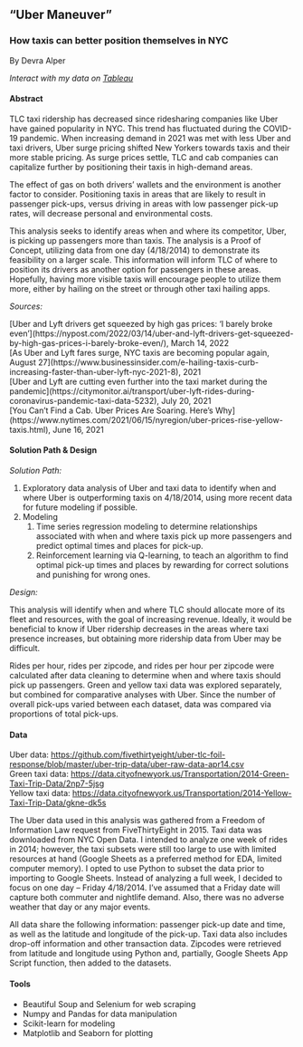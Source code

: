## **“Uber Maneuver”**
### **How taxis can better position themselves in NYC**

By Devra Alper<br>

*Interact with my data on [Tableau](https://public.tableau.com/app/profile/devra2843/viz/UberManeuver/UberManuever)*

#### **Abstract**
<p>TLC taxi ridership has decreased since ridesharing companies like Uber have gained popularity in NYC. This trend has fluctuated during the COVID-19 pandemic. When increasing demand in 2021 was met with less Uber and taxi drivers, Uber surge pricing shifted New Yorkers towards taxis and their more stable pricing. As surge prices settle, TLC and cab companies can capitalize further by positioning their taxis in high-demand areas.</p>

<p>The effect of gas on both drivers’ wallets and the environment is another factor to consider. Positioning taxis in areas that are likely to result in passenger pick-ups, versus driving in areas with low passenger pick-up rates, will decrease personal and environmental costs.</p>

<p>This analysis seeks to identify areas when and where its competitor, Uber, is picking up passengers more than taxis. The analysis is a Proof of Concept, utilizing data from one day (4/18/2014) to demonstrate its feasibility on a larger scale. This information will inform TLC of where to position its drivers as another option for passengers in these areas. Hopefully, having more visible taxis will encourage people to utilize them more, either by hailing on the street or through other taxi hailing apps.</p>

*Sources:*<br>
<p>[Uber and Lyft drivers get squeezed by high gas prices: ‘I barely broke even’](https://nypost.com/2022/03/14/uber-and-lyft-drivers-get-squeezed-by-high-gas-prices-i-barely-broke-even/), March 14, 2022<br>
[As Uber and Lyft fares surge, NYC taxis are becoming popular again, August 27](https://www.businessinsider.com/e-hailing-taxis-curb-increasing-faster-than-uber-lyft-nyc-2021-8), 2021<br>
[Uber and Lyft are cutting even further into the taxi market during the pandemic](https://citymonitor.ai/transport/uber-lyft-rides-during-coronavirus-pandemic-taxi-data-5232), July 20, 2021<br>
[You Can’t Find a Cab. Uber Prices Are Soaring. Here’s Why](https://www.nytimes.com/2021/06/15/nyregion/uber-prices-rise-yellow-taxis.html), June 16, 2021</p>

#### **Solution Path & Design**
*Solution Path:*
1. Exploratory data analysis of Uber and taxi data to identify when and where Uber is outperforming taxis on 4/18/2014, using more recent data for future modeling if possible.
2. Modeling
	1. Time series regression modeling to determine relationships associated with when and where taxis pick up more passengers and predict optimal times and places for pick-up.
	2. Reinforcement learning via Q-learning, to teach an algorithm to find optimal pick-up times and places by rewarding for correct solutions and punishing for wrong ones.
	
*Design:*
<p>This analysis will identify when and where TLC should allocate more of its fleet and resources, with the goal of increasing revenue. Ideally, it would be beneficial to know if Uber ridership decreases in the areas where taxi presence increases, but obtaining more ridership data from Uber may be difficult.</p>

<p>Rides per hour, rides per zipcode, and rides per hour per zipcode were calculated after data cleaning to determine when and where taxis should pick up passengers. Green and yellow taxi data was explored separately, but combined for comparative analyses with Uber. Since the number of overall pick-ups varied between each dataset, data was compared via proportions of total pick-ups.</p>

#### **Data**
Uber data: https://github.com/fivethirtyeight/uber-tlc-foil-response/blob/master/uber-trip-data/uber-raw-data-apr14.csv<br>
Green taxi data: https://data.cityofnewyork.us/Transportation/2014-Green-Taxi-Trip-Data/2np7-5jsg<br>
Yellow taxi data: https://data.cityofnewyork.us/Transportation/2014-Yellow-Taxi-Trip-Data/gkne-dk5s<br>

<p>The Uber data used in this analysis was gathered from a Freedom of Information Law request from FiveThirtyEight in 2015. Taxi data was downloaded from NYC Open Data. I intended to analyze one week of rides in 2014; however, the taxi subsets were still too large to use with limited resources at hand (Google Sheets as a preferred method for EDA, limited computer memory). I opted to use Python to subset the data prior to importing to Google Sheets. Instead of analyzing a full week, I decided to focus on one day – Friday 4/18/2014. I’ve assumed that a Friday date will capture both commuter and nightlife demand. Also, there was no adverse weather that day or any major events.</p>

<p>All data share the following information: passenger pick-up date and time, as well as the latitude and longitude of the pick-up. Taxi data also includes drop-off information and other transaction data. Zipcodes were retrieved from latitude and longitude using Python and, partially, Google Sheets App Script function, then added to the datasets.</p>

#### **Tools**
* Beautiful Soup and Selenium for web scraping
* Numpy and Pandas for data manipulation
* Scikit-learn for modeling
* Matplotlib and Seaborn for plotting